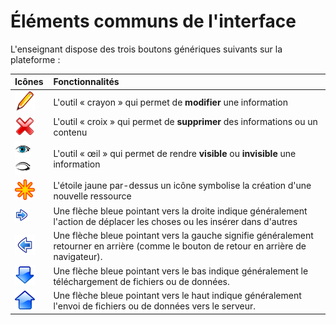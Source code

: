 # Éléments communs de l'interface

L'enseignant dispose des trois boutons génériques suivants sur la plateforme :

| Icônes | Fonctionnalités |
| :--- | :--- |
| ![](../../.gitbook/assets/graficos2%20%285%29.png) | L'outil « crayon » qui permet de **modifier** une information |
| ![](../../.gitbook/assets/graficos24.png) | L'outil « croix » qui permet de **supprimer** des informations ou un contenu |
| ![](../../.gitbook/assets/visible.png)![](../../.gitbook/assets/invisible.png) | L'outil « œil » qui permet de rendre **visible** ou **invisible** une information |
| ![](../../.gitbook/assets/create.png) | L'étoile jaune par-dessus un icône symbolise la création d'une nouvelle ressource |
| ![](../../.gitbook/assets/graphics129%20%285%29.png) | Une flèche bleue pointant vers la droite indique généralement l'action de déplacer les choses ou les insérer dans d'autres |
| ![](../../.gitbook/assets/graphics250.png) | Une flèche bleue pointant vers la gauche signifie généralement retourner en arrière \(comme le bouton de retour en arrière de navigateur\). |
| ![](../../.gitbook/assets/down.png) | Une flèche bleue pointant vers le bas indique généralement le téléchargement de fichiers ou de données. |
| ![](../../.gitbook/assets/up.png) | Une flèche bleue pointant vers le haut indique généralement l'envoi de fichiers ou de données vers le serveur. |

